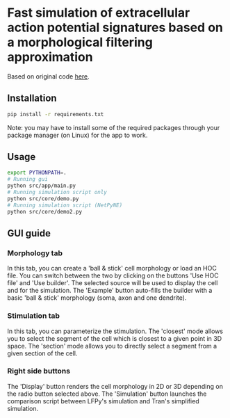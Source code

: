 # Fast simulation of extracellular action potential signatures based on a morphological filtering approximation

Based on original code [here](https://github.com/raduranta/Neural-AP-morphofilt).

## Installation

```bash
pip install -r requirements.txt
```

Note: you may have to install some of the required packages through your package manager (on Linux) for the app to work.

## Usage

```bash
export PYTHONPATH=.
# Running gui
python src/app/main.py
# Running simulation script only
python src/core/demo.py
# Running simulation script (NetPyNE)
python src/core/demo2.py
```

## GUI guide

### Morphology tab

In this tab, you can create a 'ball & stick' cell morphology or load an HOC file. You can switch between the two by clicking on the buttons 'Use HOC file' and 'Use builder'. The selected source will be used to display the cell and for the simulation. The 'Example' button auto-fills the builder with a basic 'ball & stick' morphology (soma, axon and one dendrite).

### Stimulation tab

In this tab, you can parameterize the stimulation. The 'closest' mode allows you to select the segment of the cell which is closest to a given point in 3D space. The 'section' mode allows you to directly select a segment from a given section of the cell.

### Right side buttons

The 'Display' button renders the cell morphology in 2D or 3D depending on the radio button selected above. The 'Simulation' button launches the comparison script between LFPy's simulation and Tran's simplified simulation.
